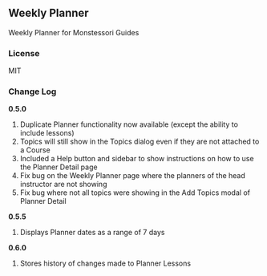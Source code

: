 ## Weekly Planner

Weekly Planner for Monstessori Guides

### License

MIT

### Change Log

**0.5.0**
1. Duplicate Planner functionality now available (except the ability to include lessons)
2. Topics will still show in the Topics dialog even if they are not attached to a Course
3. Included a Help button and sidebar to show instructions on how to use the Planner Detail page
4. Fix bug on the Weekly Planner page where the planners of the head instructor are not showing
5. Fix bug where not all topics were showing in the Add Topics modal of Planner Detail

**0.5.5**
1. Displays Planner dates as a range of 7 days

**0.6.0**
1. Stores history of changes made to Planner Lessons